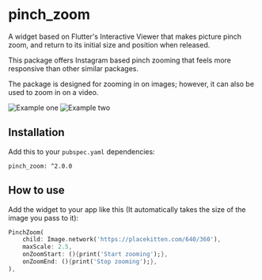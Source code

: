 # pinch_zoom

A widget based on Flutter's Interactive Viewer that makes picture pinch zoom, and return to its initial size and position when released.

This package offers Instagram based pinch zooming that feels more responsive than other similar packages.

The package is designed for zooming in on images; however, it can also be used to zoom in on a video.

![Example one](https://jelter.net/pinch_zoom_example_1.png)
![Example two](https://jelter.net/pinch_zoom_example_2.png)

## Installation

Add this to your `pubspec.yaml` dependencies:

```
pinch_zoom: ^2.0.0
```

## How to use

Add the widget to your app like this (It automatically takes the size of the image you pass to it):

```dart
PinchZoom(
    child: Image.network('https://placekitten.com/640/360'),
    maxScale: 2.5,
    onZoomStart: (){print('Start zooming');},
    onZoomEnd: (){print('Stop zooming');},
),
```